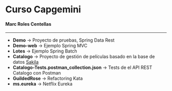 # Curso Capgemini
#### Marc Roles Centellas
---
* __Demo__ -> Proyecto de pruebas, Spring Data Rest
* __Demo-web__ -> Ejemplo Spring MVC
* __Lotes__ -> Ejemplo Spring Batch
* __Catalogo__ -> Proyecto de gestión de películas basado en la base de datos [Sakila](http://trifulcas.com/wp-content/uploads/2018/03/sakila-er.png)
 * __Catalogo-Tests.postman_collection.json__ -> Tests de el API REST Catalogo con Postman
* __GuildedRose__ -> Refactoring Kata
* __ms.eureka__ -> Netflix Eureka